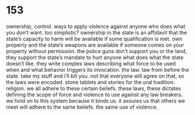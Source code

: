 # 153

ownership, control. ways to apply violence against anyone who does what you don’t want. too simplistic? ownership in the state is an affidavit that the state’s capacity to harm will be available if some qualification is met. own property and the state’s weapons are available if someone comes on your property without permission. the police guns don’t support you or the land, they support the state’s mandate to hurt anyone what does what the state doesn’t like. they write complex laws describing what force to be used when and what behavior triggers its invocation. the law. law from before the state. take my stuff and i’ll kill you. not that everyone will agree on that, so the laws were encoded. stone tablets and stories for the oral tradition. religion. we all adhere to these certain beliefs. these laws, these dictates defining the scope of force and violence to use against any law breakers. we hold on to this system because it binds us. it assures us that others we meet will adhere to the same beliefs. the same use of violence. 
